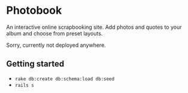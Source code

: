 Photobook
=========

An interactive online scrapbooking site. Add photos and quotes to your album
and choose from preset layouts.

Sorry, currently not deployed anywhere.

Getting started
---------------

* `rake db:create db:schema:load db:seed`
* `rails s`
